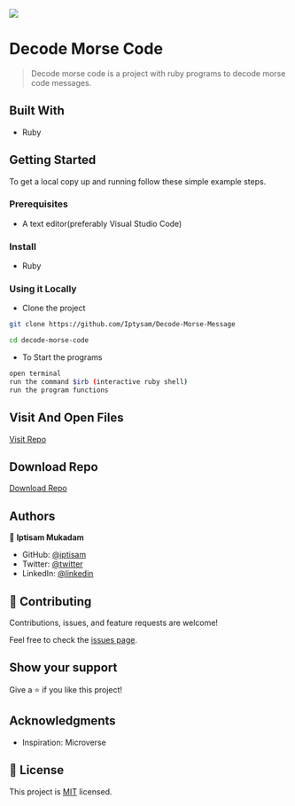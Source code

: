 ![](https://img.shields.io/badge/thecodechaser-blueviolet)

# Decode Morse Code

> Decode morse code is a project with ruby programs to decode morse code messages.

## Built With

- Ruby

## Getting Started

To get a local copy up and running follow these simple example steps.

### Prerequisites
- A text editor(preferably Visual Studio Code)

### Install
- Ruby

### Using it Locally

- Clone the project

```bash 
git clone https://github.com/Iptysam/Decode-Morse-Message

cd decode-morse-code
```

- To Start the programs
```bash
open terminal
run the command $irb (interactive ruby shell)
run the program functions
```


## Visit And Open Files

[Visit Repo](https://github.com/Iptysam/Decode-Morse-Message)

## Download Repo

[Download Repo](https://github.com/Iptysam/Decode-Morse-Message/archive/refs/heads/main.zip)

## Authors

👤 **Iptisam Mukadam**

- GitHub: [@iptisam](https://github.com/Iptysam)
- Twitter: [@twitter](https://twitter.com/IptisamMukadam)
- LinkedIn: [@linkedin](https://www.linkedin.com/in/iptisam-mukadam)


## 🤝 Contributing

Contributions, issues, and feature requests are welcome!

Feel free to check the [issues page](https://github.com/Iptysam/Decode-Morse-Message/issues).

## Show your support

Give a ⭐️ if you like this project!

## Acknowledgments

- Inspiration: Microverse

## 📝 License

This project is [MIT](./MIT.md) licensed.
